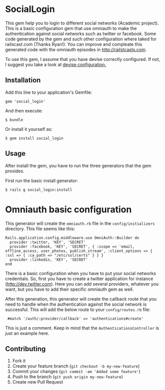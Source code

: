 # SocialLogin

This gem help you to login to different social networks (Academic project).
This is a basic configuration gem that use omniauth to make the authentication against social networks such as twitter or facebook.
Some code generated by the gem and such other configuration where taked for railscast.com (Thanks Ryan!).
You can improve and compleate this generated code with the omniauth episodes in http://railstcasts.com.

To use this gem, I assume that you have devise correctly configured. If not, I suggest you take a look at [devise configuration.](http://railscasts.com/episodes/209-introducing-devise?view=asciicast)

## Installation

Add this line to your application's Gemfile:

    gem 'social_login'

And then execute:

    $ bundle

Or install it yourself as:

    $ gem install social_login

## Usage

After install the gem, you have to run the three generators that the gem provides.

First run the basic install generator:

    $ rails g social_login:install

# Omniauth basic configuration
This generator will create the `omniauth.rb` file in the `config/initializers` directory. This file seems like this:

    Rails.application.config.middleware.use OmniAuth::Builder do
      provider :twitter, 'KEY', 'SECRET'
      provider :facebook, 'KEY', 'SECRET', { :scope => 'email, offline_access, user_photos, publish_stream', :client_options => { :ssl => { :ca_path => "/etc/ssl/certs" } } }
      provider :linkedin, 'KEY', 'SECRET'
    end

There is a basic configuration when you have to put your social networks credentials. So, first you have to create a twitter application for instance (http://dev.twitter.com).
Here you can add several providers, whatever you want, but you have to add their specific omniauth gem as well.

After this generation, this generator will create the callback route that you need to handle when the authentication against the social network is successful. This will add the below route to your `config/routes.rb` file:

     #match '/auth/:provider/callback' => 'authentications#create'

This is just a comment. Keep in mind that the `AuthenticationsController` is just an example here.  


## Contributing

1. Fork it
2. Create your feature branch (`git checkout -b my-new-feature`)
3. Commit your changes (`git commit -am 'Added some feature'`)
4. Push to the branch (`git push origin my-new-feature`)
5. Create new Pull Request
